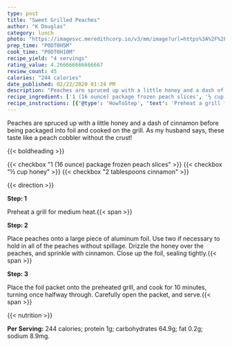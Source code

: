 ```yaml
---
type: post
title: "Sweet Grilled Peaches"
author: "K Douglas"
category: lunch
photo: "https://imagesvc.meredithcorp.io/v3/mm/image?url=https%3A%2F%2Fimages.media-allrecipes.com%2Fuserphotos%2F1480614.jpg"
prep_time: "P0DT0H5M"
cook_time: "P0DT0H10M"
recipe_yield: "4 servings"
rating_value: 4.266666666666667
review_count: 45
calories: "244 calories"
date_published: 02/22/2020 01:24 PM
description: "Peaches are spruced up with a little honey and a dash of cinnamon before being packaged into foil and cooked on the grill. As my husband says, these taste like a peach cobbler without the crust!"
recipe_ingredient: ['1 (16 ounce) package frozen peach slices', '½ cup honey', '2 tablespoons cinnamon']
recipe_instructions: [{'@type': 'HowToStep', 'text': 'Preheat a grill for medium heat.\n'}, {'@type': 'HowToStep', 'text': 'Place peaches onto a large piece of aluminum foil. Use two if necessary to hold in all of the peaches without spillage. Drizzle the honey over the peaches, and sprinkle with cinnamon. Close up the foil, sealing tightly.\n'}, {'@type': 'HowToStep', 'text': 'Place the foil packet onto the preheated grill, and cook for 10 minutes, turning once halfway through. Carefully open the packet, and serve.\n'}]
---
```


Peaches are spruced up with a little honey and a dash of cinnamon before being packaged into foil and cooked on the grill. As my husband says, these taste like a peach cobbler without the crust! 

{{< boldheading >}}

{{< checkbox "1 (16 ounce) package frozen peach slices" >}}
{{< checkbox "½ cup honey" >}}
{{< checkbox "2 tablespoons cinnamon" >}}


{{< direction >}}

**Step: 1**

Preheat a grill for medium heat.{{< span >}}

**Step: 2**

Place peaches onto a large piece of aluminum foil. Use two if necessary to hold in all of the peaches without spillage. Drizzle the honey over the peaches, and sprinkle with cinnamon. Close up the foil, sealing tightly.{{< span >}}

**Step: 3**

Place the foil packet onto the preheated grill, and cook for 10 minutes, turning once halfway through. Carefully open the packet, and serve.{{< span >}}

{{< nutrition >}}

**Per Serving:** 244 calories; protein 1g; carbohydrates 64.9g; fat 0.2g; sodium 8.9mg.